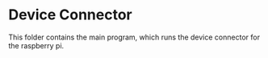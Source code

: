 # Device Connector

This folder contains the main program, which runs the device connector for the raspberry pi.
